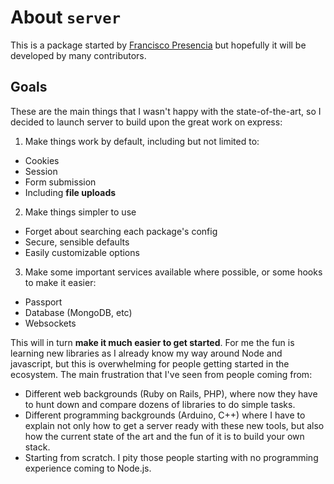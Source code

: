 # About `server`

This is a package started by [Francisco Presencia](http://francisco.io/) but hopefully it will be developed by many contributors.

## Goals

These are the main things that I wasn't happy with the state-of-the-art, so I decided to launch server to build upon the great work on express:

1. Make things work by default, including but not limited to:
  - Cookies
  - Session
  - Form submission
  - Including **file uploads**

2. Make things simpler to use
  - Forget about searching each package's config
  - Secure, sensible defaults
  - Easily customizable options

3. Make some important services available where possible, or some hooks to make it easier:
  - Passport
  - Database (MongoDB, etc)
  - Websockets

This will in turn **make it much easier to get started**. For me the fun is learning new libraries as I already know my way around Node and javascript, but this is overwhelming for people getting started in the ecosystem. The main frustration that I've seen from people coming from:

- Different web backgrounds (Ruby on Rails, PHP), where now they have to hunt down and compare dozens of libraries to do simple tasks.
- Different programming backgrounds (Arduino, C++) where I have to explain not only how to get a server ready with these new tools, but also how the current state of the art and the fun of it is to build your own stack.
- Starting from scratch. I pity those people starting with no programming experience coming to Node.js.
